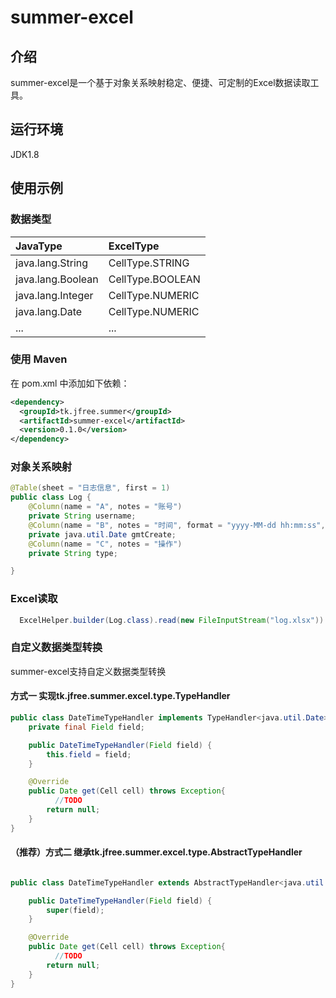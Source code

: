 # summer-excel

## 介绍
summer-excel是一个基于对象关系映射稳定、便捷、可定制的Excel数据读取工具。

## 运行环境
JDK1.8

## 使用示例

### 数据类型

|JavaType|ExcelType|
|:---|:---|
|java.lang.String |CellType.STRING|
|java.lang.Boolean|CellType.BOOLEAN|
|java.lang.Integer|CellType.NUMERIC|
|java.lang.Date   |CellType.NUMERIC|
| ...|...|

### 使用 Maven  

在 pom.xml 中添加如下依赖：

```xml 
<dependency>
  <groupId>tk.jfree.summer</groupId>
  <artifactId>summer-excel</artifactId>
  <version>0.1.0</version>
</dependency>
```


### 对象关系映射
``` Java
@Table(sheet = "日志信息", first = 1)
public class Log {
    @Column(name = "A", notes = "账号")
    private String username;
    @Column(name = "B", notes = "时间", format = "yyyy-MM-dd hh:mm:ss", typeHandler = DateTimeTypeHandler.class)
    private java.util.Date gmtCreate;
    @Column(name = "C", notes = "操作")
    private String type;

}
``` 
### Excel读取
``` Java
  ExcelHelper.builder(Log.class).read(new FileInputStream("log.xlsx")).getData().stream().forEach(System.out::println);
``` 

### 自定义数据类型转换
summer-excel支持自定义数据类型转换
#### 方式一 实现tk.jfree.summer.excel.type.TypeHandler
``` Java
public class DateTimeTypeHandler implements TypeHandler<java.util.Date> {
    private final Field field;

    public DateTimeTypeHandler(Field field) {
        this.field = field;
    }

    @Override
    public Date get(Cell cell) throws Exception{
          //TODO
        return null;
    }
}

```
#### （推荐）方式二 继承tk.jfree.summer.excel.type.AbstractTypeHandler
``` Java

public class DateTimeTypeHandler extends AbstractTypeHandler<java.util.Date> {

    public DateTimeTypeHandler(Field field) {
        super(field);
    }

    @Override
    public Date get(Cell cell) throws Exception{
          //TODO
        return null;
    }
}

```